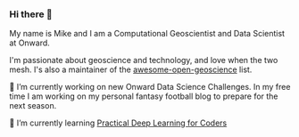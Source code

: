 ### Hi there 👋

My name is Mike and I am a Computational Geoscientist and Data Scientist at Onward.

I'm passionate about geoscience and technology, and love when the two mesh. I's also a maintainer of the [awesome-open-geoscience](https://github.com/softwareunderground/awesome-open-geoscience) list. 

🔭 I’m currently working on new Onward Data Science Challenges. In my free time I am working on my personal fantasy football blog to prepare for the next season.

🌱 I’m currently learning [Practical Deep Learning for Coders](https://course.fast.ai/)
